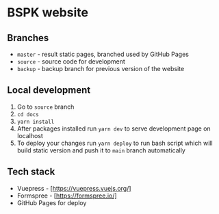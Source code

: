 # BSPK website

## Branches
- `master` - result static pages, branched used by GitHub Pages
- `source` - source code for development
- `backup` - backup branch for previous version of the website

## Local development

1. Go to `source` branch
2. `cd docs`
3. `yarn install`
4. After packages installed run `yarn dev` to serve development page on localhost
5. To deploy your changes run `yarn deploy` to run bash script which will build static version and push it to `main` branch automatically

## Tech stack
- Vuepress - [https://vuepress.vuejs.org/]
- Formspree - [https://formspree.io/]
- GitHub Pages for deploy
